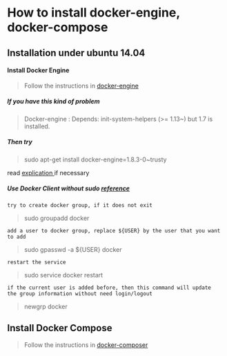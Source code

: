 # How to install docker-engine, docker-compose 

## Installation under ubuntu 14.04

#### Install Docker Engine

> Follow the instructions in [docker-engine](https://docs.docker.com/engine/installation/ubuntulinux/)

##### If you have this kind of problem

> Docker-engine : Depends: init-system-helpers (>= 1.13~) but 1.7 is installed.

##### Then try 

> sudo apt-get install docker-engine=1.8.3-0~trusty 

read [explication ](https://github.com/docker/docker/issues/15692#issuecomment-149825056) if necessary

##### Use Docker Client without *sudo* [reference](http://askubuntu.com/questions/477551/how-can-i-use-docker-without-sudo?answertab=votes#tab-top)

    try to create docker group, if it does not exit

> sudo groupadd docker 

    add a user to docker group, replace ${USER} by the user that you want to add

> sudo gpasswd -a ${USER} docker 

    restart the service

> sudo service docker restart

    if the current user is added before, then this command will update 
    the group information without need login/logout

> newgrp docker 

## Install Docker Compose

> Follow the instructions in [docker-composer](https://docs.docker.com/compose/install/)
